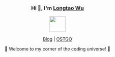 <link rel="stylesheet" type="text/css" href="./beautiful.css">





<div align="center">
  <h3>Hi 👋, I'm <a href="https://longtao.fun">Longtao Wu</a></h3>
  <p align="center"> 
    <img src="https://media.giphy.com/media/mGcNjsfWAjY5AEZNw6/giphy.gif" width="50"/>
  </p>
  <p align="center">
     <a href="https://longtao.fun"><span>Blog</span></a> |
     <a href="https://github.com/OSTGO"><span>OSTGO</span></a> 
  </p>
  <p>🌟 Welcome to my corner of the coding universe! 🌟</p>
</div>
